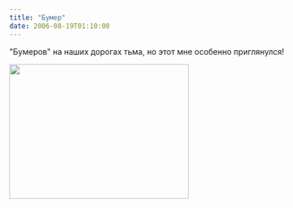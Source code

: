 ```yaml
---
title: "Бумер"
date: 2006-08-19T01:10:00
---
```


"Бумеров" на наших дорогах тьма, но этот мне особенно приглянулся!

<a href="http://pics.livejournal.com/fo2/pic/0000pzk2/"><img src="http://pics.livejournal.com/fo2/pic/0000pzk2/s320x240" width="320" height="240" border='0'/></a>
